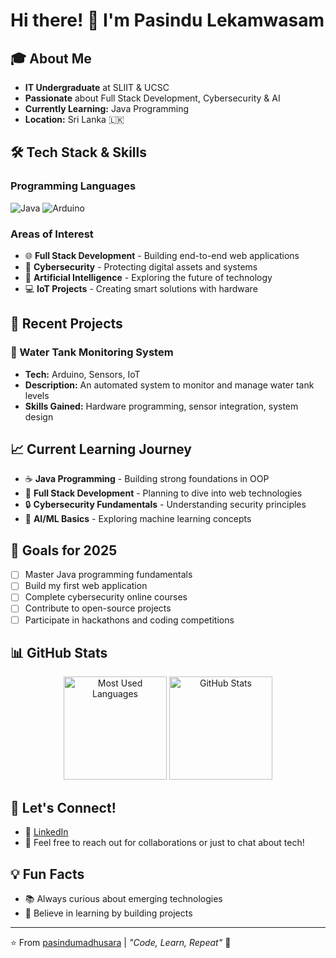 # Hi there! 👋 I'm Pasindu Lekamwasam

## 🎓 About Me
- **IT Undergraduate** at SLIIT & UCSC 
- **Passionate** about Full Stack Development, Cybersecurity & AI
- **Currently Learning:** Java Programming
- **Location:** Sri Lanka 🇱🇰

## 🛠️ Tech Stack & Skills
### Programming Languages
![Java](https://img.shields.io/badge/Java-ED8B00?style=for-the-badge&logo=java&logoColor=white)
![Arduino](https://img.shields.io/badge/Arduino-00979D?style=for-the-badge&logo=Arduino&logoColor=white)

### Areas of Interest
- 🌐 **Full Stack Development** - Building end-to-end web applications
- 🔐 **Cybersecurity** - Protecting digital assets and systems
- 🤖 **Artificial Intelligence** - Exploring the future of technology
- 💻 **IoT Projects** - Creating smart solutions with hardware

## 🚀 Recent Projects
### 🚰 Water Tank Monitoring System
- **Tech:** Arduino, Sensors, IoT
- **Description:** An automated system to monitor and manage water tank levels
- **Skills Gained:** Hardware programming, sensor integration, system design

## 📈 Current Learning Journey
- ☕ **Java Programming** - Building strong foundations in OOP
- 🌱 **Full Stack Development** - Planning to dive into web technologies
- 🔒 **Cybersecurity Fundamentals** - Understanding security principles
- 🧠 **AI/ML Basics** - Exploring machine learning concepts

## 🎯 Goals for 2025
- [ ] Master Java programming fundamentals
- [ ] Build my first web application
- [ ] Complete cybersecurity online courses
- [ ] Contribute to open-source projects
- [ ] Participate in hackathons and coding competitions

## 📊 GitHub Stats
<div align="center">
  <img src="https://github-readme-stats.vercel.app/api/top-langs/?username=pasindumadhusara&layout=compact&theme=radical&hide_border=true" alt="Most Used Languages" height="165">
  <img src="https://github-readme-stats.vercel.app/api?username=pasindumadhusara&show_icons=true&theme=radical&hide_border=true" alt="GitHub Stats" height="165">
</div>

## 🤝 Let's Connect!
- 💼 [LinkedIn](https://www.linkedin.com/in/pasindulekamwasam/)
- 📧 Feel free to reach out for collaborations or just to chat about tech!

## 💡 Fun Facts
- 📚 Always curious about emerging technologies
- 🌟 Believe in learning by building projects

---
⭐️ From [pasindumadhusara](https://github.com/pasindumadhusara) | *"Code, Learn, Repeat"* 🚀
